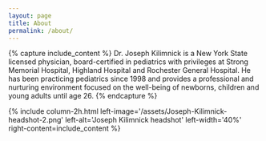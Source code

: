 ```yaml
---
layout: page
title: About
permalink: /about/
---
```


{% capture include_content %}
Dr. Joseph Kilimnick is a New York State licensed physician, board-certified in pediatrics with privileges at Strong Memorial Hospital, Highland Hospital and Rochester General Hospital. 
He has been practicing pediatrics since 1998 and provides a professional and nurturing environment focused on the well-being of newborns, children and young adults until age 26.
{% endcapture %}

{% include column-2h.html
    left-image='/assets/Joseph-Kilimnick-headshot-2.png' 
    left-alt='Joseph Kilimnick headshot' 
    left-width='40%'
    right-content=include_content
%}
